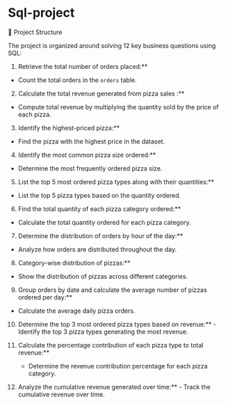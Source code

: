 # Sql-project


📂 Project Structure

The project is organized around solving 12 key business questions using SQL:

1.  Retrieve the total number of orders placed:**
   - Count the total orders in the `orders` table.

2.  Calculate the total revenue generated from pizza sales :**
   - Compute total revenue by multiplying the quantity sold by the price of each pizza.

3.  Identify the highest-priced pizza:**
   - Find the pizza with the highest price in the dataset.

4.  Identify the most common pizza size ordered:**
   - Determine the most frequently ordered pizza size.

5.  List the top 5 most ordered pizza types along with their quantities:**
   - List the top 5 pizza types based on the quantity ordered.

6.  Find the total quantity of each pizza category ordered:**
   - Calculate the total quantity ordered for each pizza category.

7.  Determine the distribution of orders by hour of the day:**
   - Analyze how orders are distributed throughout the day.

8.  Category-wise distribution of pizzas:**
   - Show the distribution of pizzas across different categories.

9.  Group orders by date and calculate the average number of pizzas ordered per day:**
   - Calculate the average daily pizza orders.

10.  Determine the top 3 most ordered pizza types based on revenue:**
    - Identify the top 3 pizza types generating the most revenue.

11. Calculate the percentage contribution of each pizza type to total revenue:**
    - Determine the revenue contribution percentage for each pizza category.

12.  Analyze the cumulative revenue generated over time:**
    - Track the cumulative revenue over time.

